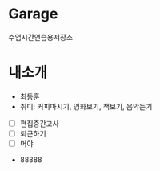 # Garage
 수업시간연습용저장소

# 내소개 
- 최동훈
- 취미: 커피마시기, 영화보기, 책보기, 음악듣기
- [ ] 편집중간고사
- [ ] 퇴근하기
- [ ] 머야
- 88888